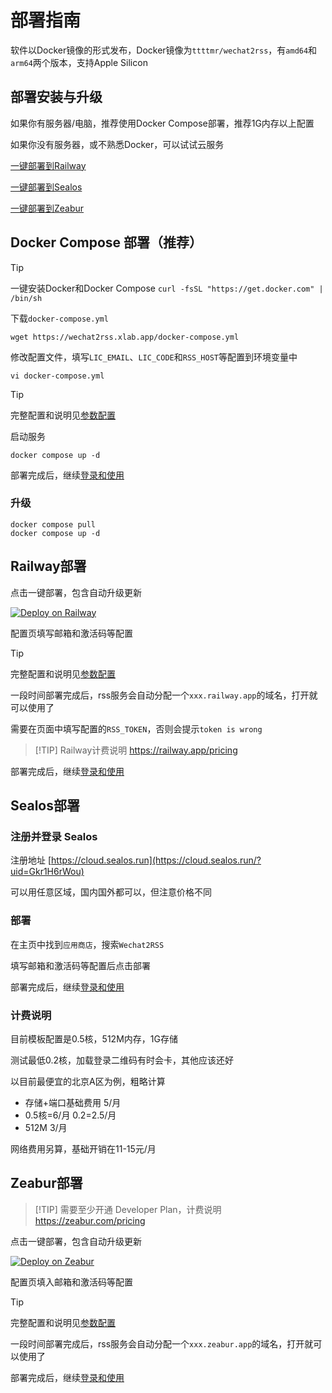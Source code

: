 # 部署指南

软件以Docker镜像的形式发布，Docker镜像为`ttttmr/wechat2rss`，有`amd64`和`arm64`两个版本，支持Apple Silicon

## 部署安装与升级

如果你有服务器/电脑，推荐使用Docker Compose部署，推荐1G内存以上配置

如果你没有服务器，或不熟悉Docker，可以试试云服务

[一键部署到Railway](#railway部署)

[一键部署到Sealos](#sealos部署)

[一键部署到Zeabur](#zeabur部署)

## Docker Compose 部署（推荐）

> [!TIP]
> 一键安装Docker和Docker Compose
> `curl -fsSL "https://get.docker.com" | /bin/sh`

下载`docker-compose.yml`

```shell
wget https://wechat2rss.xlab.app/docker-compose.yml
```

修改配置文件，填写`LIC_EMAIL`、`LIC_CODE`和`RSS_HOST`等配置到环境变量中

```shell
vi docker-compose.yml
```

> [!TIP]
> 完整配置和说明见[参数配置](config)

启动服务

```shell
docker compose up -d
```

部署完成后，继续[登录和使用](guide)

### 升级

```shell
docker compose pull
docker compose up -d
```

## Railway部署

点击一键部署，包含自动升级更新

[![Deploy on Railway](https://railway.app/button.svg)](https://railway.app/template/KIQWgJ?referralCode=t4q678)

配置页填写邮箱和激活码等配置

> [!TIP]
> 完整配置和说明见[参数配置](config)

一段时间部署完成后，rss服务会自动分配一个`xxx.railway.app`的域名，打开就可以使用了

需要在页面中填写配置的`RSS_TOKEN`，否则会提示`token is wrong`

> [!TIP] Railway计费说明
> https://railway.app/pricing

部署完成后，继续[登录和使用](guide)

## Sealos部署

### 注册并登录 Sealos

注册地址 [https://cloud.sealos.run](https://cloud.sealos.run/?uid=Gkr1H6rWou)

可以用任意区域，国内国外都可以，但注意价格不同

### 部署

在主页中找到`应用商店`，搜索`Wechat2RSS`

填写邮箱和激活码等配置后点击部署

部署完成后，继续[登录和使用](guide)

### 计费说明

目前模板配置是0.5核，512M内存，1G存储

测试最低0.2核，加载登录二维码有时会卡，其他应该还好

以目前最便宜的北京A区为例，粗略计算

- 存储+端口基础费用 5/月
- 0.5核=6/月 0.2=2.5/月
- 512M 3/月

网络费用另算，基础开销在11-15元/月

## Zeabur部署

> [!TIP] 需要至少开通 Developer Plan，计费说明
> https://zeabur.com/pricing

点击一键部署，包含自动升级更新

[![Deploy on Zeabur](https://zeabur.com/button.svg)](https://zeabur.com/templates/OTAL86?referralCode=ttttmr)

配置页填入邮箱和激活码等配置

> [!TIP]
> 完整配置和说明见[参数配置](config)

一段时间部署完成后，rss服务会自动分配一个`xxx.zeabur.app`的域名，打开就可以使用了

部署完成后，继续[登录和使用](guide)